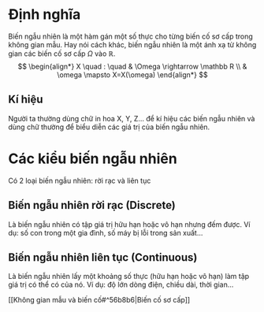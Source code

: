 # Định nghĩa
Biến ngẫu nhiên là một hàm gán một số thực cho từng biến cố sơ cấp trong không gian mẫu. Hay nói cách khác, biến ngẫu nhiên là một ánh xạ từ không gian các biến cố sơ cấp $\Omega$ vào $\mathbb R$.
$$
\begin{align*}
X \quad : \quad & \Omega \rightarrow \mathbb R \\
		& \omega \mapsto X=X(\omega)
\end{align*}
$$
## Kí hiệu
Người ta thường dùng chữ in hoa X, Y, Z... để kí hiệu các biến ngẫu nhiên và dùng chữ thường để biểu diễn các giá trị của biến ngẫu nhiên.
# Các kiểu biến ngẫu nhiên
Có 2 loại biến ngẫu nhiên: rời rạc và liên tục
## Biến ngẫu nhiên rời rạc (Discrete)
Là biến ngẫu nhiên có tập giá trị hữu hạn hoặc vô hạn nhưng đếm được.
Ví dụ: số con trong một gia đình, số máy bị lỗi trong sản xuất...
## Biến ngẫu nhiên liên tục (Continuous)
Là biến ngẫu nhiên lấy một khoảng số thực (hữu hạn hoặc vô hạn) làm tập giá trị có thể có của nó.
Ví dụ: độ lớn dòng điện, chiều dài, thời gian...

[[Không gian mẫu và biến cố#^56b8b6|Biến cố sơ cấp]]